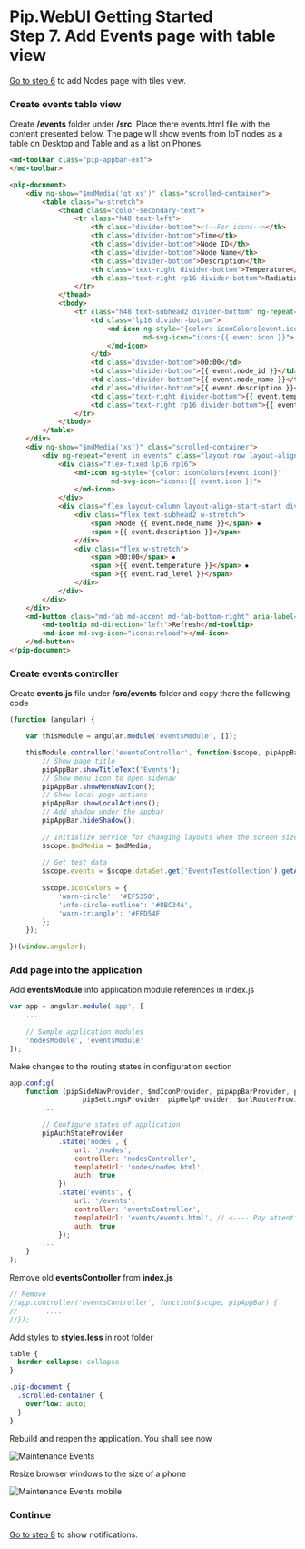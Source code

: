 # Pip.WebUI Getting Started <br/> Step 7. Add Events page with table view

[Go to step 6](https://github.com/pip-webui/pip-webui-sample/blob/master/step6/) to add Nodes page with tiles view.

### Create events table view

Create **/events** folder under **/src**. Place there events.html file with the content presented below. 
The page will show events from IoT nodes as a table on Desktop and Table and as a list on Phones.

```html
<md-toolbar class="pip-appbar-ext">
</md-toolbar>

<pip-document>
    <div ng-show="$mdMedia('gt-xs')" class="scrolled-container">
        <table class="w-stretch">
            <thead class="color-secondary-text">
                <tr class="h48 text-left">
                    <th class="divider-bottom"><!--For icons--></th>
                    <th class="divider-bottom">Time</th>
                    <th class="divider-bottom">Node ID</th>
                    <th class="divider-bottom">Node Name</th>
                    <th class="divider-bottom">Description</th>
                    <th class="text-right divider-bottom">Temperature</th>
                    <th class="text-right rp16 divider-bottom">Radiation level</th>
                </tr>
            </thead>
            <tbody>
                <tr class="h48 text-subhead2 divider-bottom" ng-repeat="event in events">
                    <td class="lp16 divider-bottom">
                        <md-icon ng-style="{color: iconColors[event.icon]}"
                                 md-svg-icon="icons:{{ event.icon }}">
                        </md-icon>
                    </td>
                    <td class="divider-bottom">00:00</td>
                    <td class="divider-bottom">{{ event.node_id }}</td>
                    <td class="divider-bottom">{{ event.node_name }}</td>
                    <td class="divider-bottom">{{ event.description }}</td>
                    <td class="text-right divider-bottom">{{ event.temperature }}</td>
                    <td class="text-right rp16 divider-bottom">{{ event.rad_level }}</td>
                </tr>
            </tbody>
        </table>
    </div>
    <div ng-show="$mdMedia('xs')" class="scrolled-container">
        <div ng-repeat="event in events" class="layout-row layout-align-start-center">
            <div class="flex-fixed lp16 rp16">
                <md-icon ng-style="{color: iconColors[event.icon]}"
                         md-svg-icon="icons:{{ event.icon }}">
                </md-icon>
            </div>
            <div class="flex layout-column layout-align-start-start divider-bottom color-secondary-text tp16 bp16">
                <div class="flex text-subhead2 w-stretch">
                    <span >Node {{ event.node_name }}</span> ⦁
                    <span >{{ event.description }}</span>
                </div>
                <div class="flex w-stretch">
                    <span >00:00</span> ⦁
                    <span >{{ event.temperature }}</span> ⦁
                    <span >{{ event.rad_level }}</span>
                </div>
            </div>
        </div>
    </div>
    <md-button class="md-fab md-accent md-fab-bottom-right" aria-label="refresh">
        <md-tooltip md-direction="left">Refresh</md-tooltip>
        <md-icon md-svg-icon="icons:reload"></md-icon>
    </md-button>
</pip-document>
```

### Create events controller

Create **events.js** file under **/src/events** folder and copy there the following code

```javascript
(function (angular) {

    var thisModule = angular.module('eventsModule', []);

    thisModule.controller('eventsController', function($scope, pipAppBar, $mdMedia) {
        // Show page title
        pipAppBar.showTitleText('Events');
        // Show menu icon to open sidenav
        pipAppBar.showMenuNavIcon();
        // Show local page actions
        pipAppBar.showLocalActions();
        // Add shadow under the appbar
        pipAppBar.hideShadow();
        
        // Initialize service for changing layouts when the screen size changed
        $scope.$mdMedia = $mdMedia;
        
        // Get test data
        $scope.events = $scope.dataSet.get('EventsTestCollection').getAll();
        
        $scope.iconColors = {
            'warn-circle': '#EF5350',
            'info-circle-outline': '#8BC34A',
            'warn-triangle': '#FFD54F'
        };
    });

})(window.angular);
```

### Add page into the application

Add **eventsModule** into application module references in index.js

```javascript
var app = angular.module('app', [
    ...
    
    // Sample application modules
    'nodesModule', 'eventsModule'
]);
```

Make changes to the routing states in configuration section

```javascript
app.config(
    function (pipSideNavProvider, $mdIconProvider, pipAppBarProvider, pipAuthStateProvider, 
                  pipSettingsProvider, pipHelpProvider, $urlRouterProvider, pipRestProvider) {
        ...

        // Configure states of application
        pipAuthStateProvider
            .state('nodes', {
                url: '/nodes',
                controller: 'nodesController',
                templateUrl: 'nodes/nodes.html',
                auth: true
            })
            .state('events', { 
                url: '/events', 
                controller: 'eventsController', 
                templateUrl: 'events/events.html', // <---- Pay attention!
                auth: true
            });
        ...
    }
);
```

Remove old **eventsController** from **index.js**

```javascript
// Remove
//app.controller('eventsController', function($scope, pipAppBar) {
//       ....
//});
```

Add styles to **styles.less** in root folder
```css
table {
  border-collapse: collapse
}

.pip-document {
  .scrolled-container {
    overflow: auto;
  }
}
```

Rebuild and reopen the application. You shall see now

![Maintenance Events](artifacts/maintenance_events.png)

Resize browser windows to the size of a phone

![Maintenance Events mobile](artifacts/maintenance_events_mobile.png)

### Continue

[Go to step 8](https://github.com/pip-webui/pip-webui-sample/blob/master/step8/) to show notifications.
